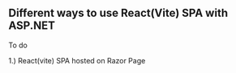 ## Different ways to use React(Vite) SPA with ASP.NET


To do<br>

1.) React(vite) SPA hosted on Razor Page
